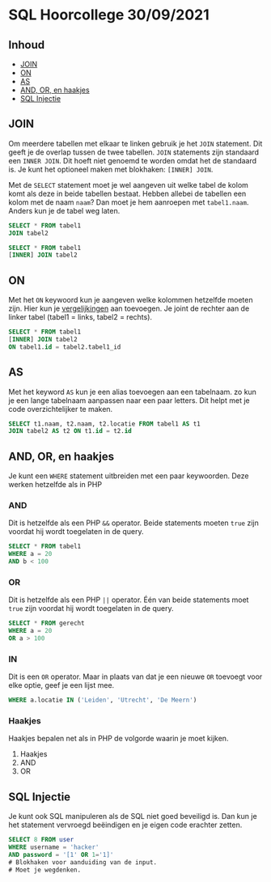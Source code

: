# SQL Hoorcollege 30/09/2021

## Inhoud

- [JOIN](#JOIN)
- [ON](#ON)
- [AS](#AS)
- [AND, OR, en haakjes](#AND%20OR%20en%20haakjes)
- [SQL Injectie](#SQL%20Injectie)

## JOIN

Om meerdere tabellen met elkaar te linken gebruik je het `JOIN` statement. Dit geeft je de overlap tussen de twee tabellen. `JOIN` statements zijn standaard een `INNER JOIN`. Dit hoeft niet genoemd te worden omdat het de standaard is. Je kunt het optioneel maken met blokhaken: `[INNER] JOIN`.

Met de `SELECT` statement moet je wel aangeven uit welke tabel de kolom komt als deze in beide tabellen bestaat. Hebben allebei de tabellen een kolom met de naam `naam`? Dan moet je hem aanroepen met `tabel1.naam`. Anders kun je de tabel weg laten.

```SQL
SELECT * FROM tabel1
JOIN tabel2
```

```SQL
SELECT * FROM tabel1
[INNER] JOIN tabel2
```

## ON

Met het `ON` keywoord kun je aangeven welke kolommen hetzelfde moeten zijn. Hier kun je [vergelijkingen](../week38/SQL-2021-09-22-H.md#Vergelijkingen) aan toevoegen. Je joint de rechter aan de linker tabel (tabel1 = links, tabel2 = rechts).

```SQL
SELECT * FROM tabel1 
[INNER] JOIN tabel2
ON tabel1.id = tabel2.tabel1_id
```

## AS

Met het keyword `AS` kun je een alias toevoegen aan een tabelnaam. zo kun je een lange tabelnaam aanpassen naar een paar letters. Dit helpt met je code overzichtelijker te maken.

```SQL
SELECT t1.naam, t2.naam, t2.locatie FROM tabel1 AS t1
JOIN tabel2 AS t2 ON t1.id = t2.id
```

## AND, OR, en haakjes

Je kunt een `WHERE` statement uitbreiden met een paar keywoorden. Deze werken hetzelfde als in PHP

### AND

Dit is hetzelfde als een PHP `&&` operator. Beide statements moeten `true` zijn voordat hij wordt toegelaten in de query.

```SQL
SELECT * FROM tabel1
WHERE a = 20
AND b < 100
```

### OR

Dit is hetzelfde als een PHP `||` operator. Één van beide statements moet `true` zijn voordat hij wordt toegelaten in de query.

```SQL
SELECT * FROM gerecht
WHERE a = 20
OR a > 100
```

### IN

Dit is een `OR` operator. Maar in plaats van dat je een nieuwe `OR` toevoegt voor elke optie, geef je een lijst mee.

```SQL
WHERE a.locatie IN ('Leiden', 'Utrecht', 'De Meern')
```

### Haakjes

Haakjes bepalen net als in PHP de volgorde waarin je moet kijken.

1. Haakjes
2. AND
3. OR

## SQL Injectie

Je kunt ook SQL manipuleren als de SQL niet goed beveiligd is. Dan kun je het statement vervroegd beëindigen en je eigen code erachter zetten.

```SQL
SELECT 8 FROM user
WHERE username = 'hacker'
AND password = '[1' OR 1='1]'
# Blokhaken voor aanduiding van de input.
# Moet je wegdenken.
```